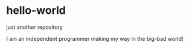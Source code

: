 # hello-world
just another repository

I am an independent programmer making my way in the big-bad world!
